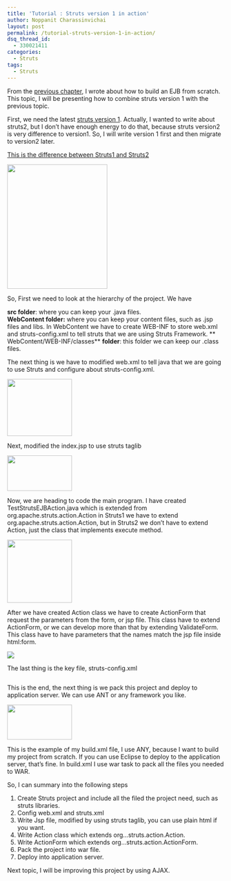 ```yaml
---
title: 'Tutorial : Struts version 1 in action'
author: Noppanit Charassinvichai
layout: post
permalink: /tutorial-struts-version-1-in-action/
dsq_thread_id:
  - 330021411
categories:
  - Struts
tags:
  - Struts
---
```

From the <a href="http://www.noppanit.com/?p=90" target="_blank">previous chapter</a>, I wrote about how to build an EJB from scratch. This topic, I will be presenting how to combine struts version 1 with the previous topic.

First, we need the latest <a href="http://struts.apache.org/download.cgi#struts138" target="_blank">struts version 1</a>. Actually, I wanted to write about struts2, but I don&#8217;t have enough energy to do that, because struts version2 is very difference to version1. So, I will write version 1 first and then migrate to version2 later.

<a href="http://www.roseindia.net/struts/struts1-vs-struts2.shtml" target="_blank">This is the difference between Struts1 and Struts2</a>

<a href="http://www.roseindia.net/struts/struts1-vs-struts2.shtml" target="_blank"><img src="http://i2.photobucket.com/albums/y41/newbie_toy/1-1.gif" alt="" width="232" height="288" /></a>

So, First we need to look at the hierarchy of the project. We have

**src folder**: where you can keep your .java files.  
**WebContent folder:** where you can keep your content files, such as .jsp files and libs. In WebContent we have to create WEB-INF to store web.xml and struts-config.xml to tell struts that we are using Struts Framework. **  
WebContent/WEB-INF/classes** **folder**: this folder we can keep our .class files.

The next thing is we have to modified web.xml to tell java that we are going to use Struts and configure about struts-config.xml.

<a href="http://i2.photobucket.com/albums/y41/newbie_toy/2-1.gif" target="_blank"><img src="http://i2.photobucket.com/albums/y41/newbie_toy/2-1-1.gif" alt="" width="150" height="132" /></a>

Next, modified the index.jsp to use struts taglib

<a href="http://i2.photobucket.com/albums/y41/newbie_toy/3-1.gif" target="_blank"><img src="http://i2.photobucket.com/albums/y41/newbie_toy/3-1-1.gif" alt="" width="150" height="82" /></a>

Now, we are heading to code the main program. I have created TestStrutsEJBAction.java which is extended from org.apache.struts.action.Action in Struts1 we have to extend org.apache.struts.action.Action, but in Struts2 we don&#8217;t have to extend Action, just the class that implements execute method.

<a href="http://i2.photobucket.com/albums/y41/newbie_toy/4-1.gif" target="_blank"><img src="http://i2.photobucket.com/albums/y41/newbie_toy/4-1-1.gif" alt="" width="150" height="146" /></a>

After we have created Action class we have to create ActionForm that request the parameters from the form, or jsp file. This class have to extend ActionForm, or we can develop more than that by extending ValidateForm. This class have to have parameters that the names match the jsp file inside html:form.

![][1]

The last thing is the key file, struts-config.xml

<a href="http://i2.photobucket.com/albums/y41/newbie_toy/6-1.gif" target="_blank"><img src="http://i2.photobucket.com/albums/y41/newbie_toy/6-1-1.gif" alt="" /></a>

This is the end, the next thing is we pack this project and deploy to application server. We can use ANT or any framework you like.

<a href="http://i2.photobucket.com/albums/y41/newbie_toy/7-1.gif" target="_blank"><img src="http://i2.photobucket.com/albums/y41/newbie_toy/71.gif" alt="" width="150" height="81" /></a>

This is the example of my build.xml file, I use ANY, because I want to build my project from scratch. If you can use Eclipse to deploy to the application server, that&#8217;s fine. In build.xml I use war task to pack all the files you needed to WAR.

So, I can summary into the following steps  
1. Create Struts project and include all the filed the project need, such as struts libraries.  
2. Config web.xml and struts.xml  
3. Write Jsp file, modified by using struts taglib, you can use plain html if you want.  
4. Write Action class which extends org&#8230;struts.action.Action.  
5. Write ActionForm which extends org&#8230;struts.action.ActionForm.  
6. Pack the project into war file.  
7. Deploy into application server.

Next topic, I will be improving this project by using AJAX.

 [1]: http://i2.photobucket.com/albums/y41/newbie_toy/5-1.gif